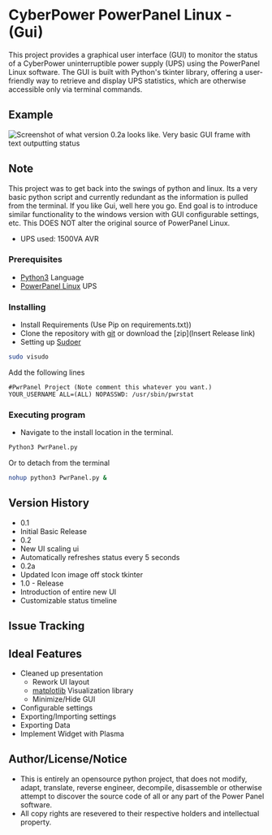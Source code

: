 # CyberPower PowerPanel Linux - (Gui)

This project provides a graphical user interface (GUI) to monitor the status of a CyberPower uninterruptible power supply (UPS) using the PowerPanel Linux software. The GUI is built with Python's tkinter library, offering a user-friendly way to retrieve and display UPS statistics, which are otherwise accessible only via terminal commands.

## Example

![Screenshot of what version 0.2a looks like. Very basic GUI frame with text outputting status](https://i.ibb.co/mHh9tht/Version-0-2a.png)

## Note

This project was to get back into the swings of python and linux. Its a very basic python script and currently redundant as the information is pulled from the terminal. If you like Gui, well here you go. End goal is to introduce similar functionality to the windows version with GUI configurable settings, etc. This DOES NOT alter the original source of PowerPanel Linux.

* UPS used: 1500VA AVR

### Prerequisites

* [Python3](https://docs.python-guide.org/starting/install3/linux/) Language
* [PowerPanel Linux](https://www.cyberpowersystems.com/product/software/power-panel-personal/powerpanel-for-linux/) UPS

### Installing

* Install Requirements (Use Pip on requirements.txt))
* Clone the repository with [git](https://docs.github.com/en/repositories/creating-and-managing-repositories/cloning-a-repository?tool=cli) or download the [zip](Insert Release link)
* Setting up [Sudoer](https://www.cyberciti.biz/faq/linux-unix-running-sudo-command-without-a-password/)

```bash
sudo visudo
```

Add the following lines

```text
#PwrPanel Project (Note comment this whatever you want.)
YOUR_USERNAME ALL=(ALL) NOPASSWD: /usr/sbin/pwrstat
```

### Executing program

* Navigate to the install location in the terminal.

```bash
Python3 PwrPanel.py
```

Or to detach from the terminal

```bash
nohup python3 PwrPanel.py &
```

## Version History

* 0.1
* Initial Basic Release
* 0.2
* New UI scaling ui
* Automatically refreshes status every 5 seconds
* 0.2a
* Updated Icon image off stock tkinter
* 1.0 - Release
* Introduction of entire new UI
* Customizable status timeline

## Issue Tracking

## Ideal Features

* Cleaned up presentation
    * Rework UI layout
    * [matplotlib](https://matplotlib.org) Visualization library
    * Minimize/Hide GUI
* Configurable settings
* Exporting/Importing settings
* Exporting Data
* Implement Widget with Plasma

## Author/License/Notice

* This is entirely an opensource python project, that does not modify, adapt, translate, reverse engineer,
decompile, disassemble or otherwise attempt to discover the source code of all or
any part of the Power Panel software.
* All copy rights are resevered to their respective holders and intellectual property.
